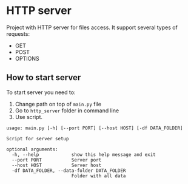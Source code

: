 # HTTP server

Project with HTTP server for files access. It support several types of 
requests:

* GET
* POST
* OPTIONS

## How to start server

To start server you need to: 

1. Change path on top of `main.py` file
2. Go to `http_server` folder in command line
3. Use script.

```
usage: main.py [-h] [--port PORT] [--host HOST] [-df DATA_FOLDER]

Script for server setup

optional arguments:
  -h, --help            show this help message and exit
  --port PORT           Server port
  --host HOST           Server host
  -df DATA_FOLDER, --data-folder DATA_FOLDER
                        Folder with all data

```